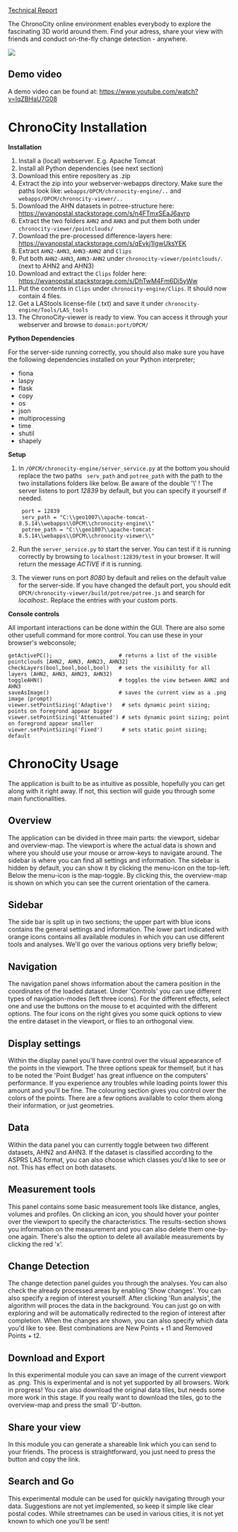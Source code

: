 [Technical Report](https://repository.tudelft.nl/islandora/object/uuid%3A4088debb-bc22-48d3-9085-a847aa3d3c92)

The ChronoCity online environment enables everybody to explore the fascinating 3D world around them. Find your adress, share your view with friends and conduct on-the-fly change detection - anywhere.


![](http://gouz.webfactional.com/Gouz_Sources/Chronocity/intro_pik.png)


## Demo video  
A demo video can be found at: https://www.youtube.com/watch?v=lqZBHaU7G08

# ChronoCity Installation

__Installation__  

1. Install a (local) webserver. E.g. Apache Tomcat
2. Install all Python dependencies (see next section)
3. Download this entire repositery as .zip
4. Extract the zip into your webserver-webapps directory. Make sure the paths look like: <code>webapps/OPCM/chronocity-engine/..</code> and <code>webapps/OPCM/chronocity-viewer/..</code>
5. Download the AHN datasets in potree-structure here: https://wvanopstal.stackstorage.com/s/n4FTmxSEaJ6avrp
6. Extract the two folders <code>AHN2</code> and <code>AHN3</code> and put them both under <code>chronocity-viewer/pointclouds/</code>
7. Download the pre-processed difference-layers here: https://wvanopstal.stackstorage.com/s/qEvkj1lgwUksYEK
8. Extract <code>AHN2-AHN3</code>, <code>AHN3-AHN2</code> and <code>Clips</code>
9. Put both <code>AHN2-AHN3</code>, <code>AHN3-AHN2</code> under <code>chronocity-viewer/pointclouds/</code>. (next to AHN2 and AHN3)
10. Download and extract the <code>Clips</code> folder here: https://wvanopstal.stackstorage.com/s/DhTwM4Fm6Di5yWw
11. Put the contents in <code>Clips</code> under <code>chronocity-engine/Clips</code>. It should now contain 4 files.
12. Get a LAStools license-file (.txt) and save it under <code>chronocity-engine/Tools/LAS_tools</code>
13. The ChronoCity-viewer is ready to view. You can access it through your webserver and browse to <code>domain:port/OPCM/</code>

__Python Dependencies__  

For the server-side running correctly, you should also make sure you have the following dependencies installed on your Python interpreter;
- fiona
- laspy
- flask
- copy
- os
- json
- multiprocessing
- time
- shutil
- shapely

__Setup__

1. In <code>/OPCM/chronocity-engine/server_service.py</code> at the bottom you should replace the two paths <code> serv_path</code> and <code>potree_path</code> with the path to the two installations folders like below. Be aware of the double '\\' ! The server listens to port _12839_ by default, but you can specify it yourself if needed.


        port = 12839
        serv_path = "C:\\geo1007\\apache-tomcat-8.5.14\\webapps\\OPCM\\chronocity-engine\\"
        potree_path = "C:\\geo1007\\apache-tomcat-8.5.14\\webapps\\OPCM\\chronocity-viewer\\"

2. Run the <code>server_service.py</code> to start the server. You can test if it is running correctly by browsing to <code>localhost:12839/test</code> in your browser. It will return the message _ACTIVE_ if it is running.

3. The viewer runs on port _8080_ by default and relies on the default value for the server-side. If you have changed the default port, you should edit <code>OPCM/chronocity-viewer/build/potree/potree.js</code> and search for _localhost:_. Replace the entries with your custom ports.

__Console controls__  

All important interactions can be done within the GUI. There are also some other usefull command for more control. You can use these in your browser's webconsole;

    getActivePC();                     # returns a list of the visible pointclouds [AHN2, AHN3, AHN23, AHN32]
    checkLayers(bool,bool,bool,bool)   # sets the visibility for all layers (AHN2, AHN3, AHN23, AHN32)
    toggleAHN()                        # toggles the view between AHN2 and AHN3
    saveAsImage()                      # saves the current view as a .png image (prompt)
    viewer.setPointSizing('Adaptive')   # sets dynamic point sizing; points on foregrond appear bigger
    viewer.setPointSizing('Attenuated') # sets dynamic point sizing; point on foregrond appear smaller
    viewer.setPointSizing('Fixed')      # sets static point sizing; default
    
# ChronoCity Usage 

The application is built to be as intuitive as possible, hopefully you can get along with it right away. If not, this section will guide you through some main functionalities.

## Overview  

The application can be divided in three main parts: the viewport, sidebar and overview-map. The viewport is where the actual data is shown and where you should use your mouse or arrow-keys to navigate around. The sidebar is where you can find all settings and information. The sidebar is hidden by default, you can show it by clicking the menu-icon on the top-left. Below the menu-icon is the map-toggle. By clicking this, the overview-map is shown on which you can see the current orientation of the camera.  

## Sidebar  

The side bar is split up in two sections; the upper part with blue icons contains the general settings and information. The lower part indicated with orange icons contains all available modules in which you can use different tools and analyses. We'll go over the various options very briefly below;

## Navigation  

The navigation panel shows information about the camera position in the coordinates of the loaded dataset. Under 'Controls' you can use different types of navigation-modes (left three icons). For the different effects, select one and use the buttons on the mouse to et acquinted with the different options. The four icons on the right gives you some quick options to view the entire dataset in the viewport, or flies to an orthogonal view.  

## Display settings 

Within the display panel you'll have control over the visual appearance of the points in the viewport. The three options speak for themself, but it has to be noted the 'Point Budget' has great influence on the computers' performance. If you experience any troubles while loading points lower this amount and you'll be fine. The colouring section gives you control over the colors of the points. There are a few options available to color them along their information, or just geometries.  

## Data

Within the data panel you can currently toggle between two different datasets, AHN2 and AHN3. If the dataset is classified according to the ASPRS LAS format, you can also choose which classes you'd like to see or not. This has effect on both datasets.  

## Measurement tools  

This panel contains some basic measurement tools like distance, angles, volumes and profiles. On clicking an icon, you should hover your pointer over the viewport to specify the characteristics. The results-section shows you information on the measurement and you can also delete them one-by-one again. There's also the option to delete all available measurements by clicking the red 'x'.  

## Change Detection  

The change detection panel guides you through the analyses. You can also check the already processed areas by enabling 'Show changes'. You can also specify a region of interest yourself. After clicking 'Run analysis', the algorithm will proces the data in the background. You can just go on with exploring and will be automatically redirected to the region of interest after completion. When the changes are shown, you can also specify which data you'd like to see. Best combinations are New Points + t1 and Removed Points + t2.  

## Download and Export  

In this experimental module you can save an image of the current viewport as .png. This is experimental and is not yet supported by all browsers. Work in progress! You can also download the original data tiles, but needs some more work in this stage. If you really want to download the tiles, go to the overview-map and press the small 'D'-button.  

## Share your view   

In this module you can generate a shareable link which you can send to your friends. The process is straightforward, you just need to press the button and copy the link.  

## Search and Go  

This experimental module can be used for quickly navigating through your data. Suggestions are not yet implemented, so keep it simple like clear postal codes. While streetnames can be used in various cities, it is not yet known to which one you'll be sent!
